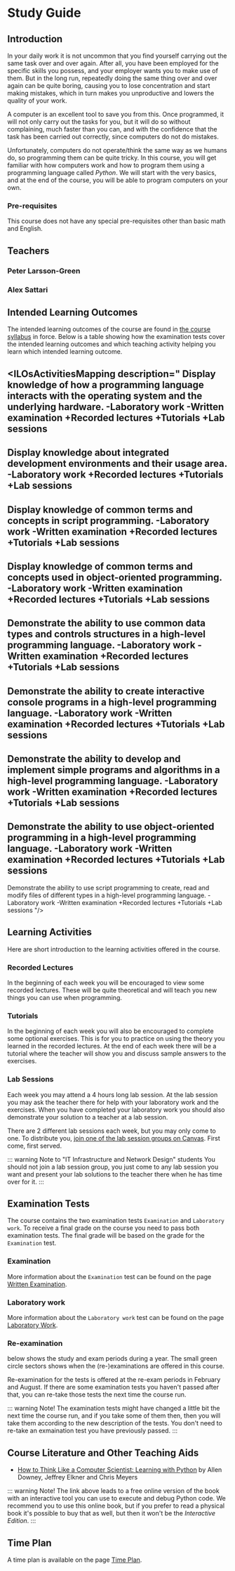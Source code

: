 <SetTitle title="Introduction to Script Programming" />

# Study Guide
<StudyGuideInfo
    course-name="Introduction to Script Programming"
    ladok-code="TSPG17 | TSTG17"
    credits="7.5"
    course-coordinator="Peter Larsson-Green"
    examiner="Peter Larsson-Green"
    canvas-course-id="2129"
/>

## Introduction
In your daily work it is not uncommon that you find yourself carrying out the same task over and over again. After all, you have been employed for the specific skills you possess, and your employer wants you to make use of them. But in the long run, repeatedly doing the same thing over and over again can be quite boring, causing you to lose concentration and start making mistakes, which in turn makes you unproductive and lowers the quality of your work.

A computer is an excellent tool to save you from this. Once programmed, it will not only carry out the tasks for you, but it will do so without complaining, much faster than you can, and with the confidence that the task has been carried out correctly, since computers do not do mistakes.

Unfortunately, computers do not operate/think the same way as we humans do, so programming them can be quite tricky. In this course, you will get familiar with how computers work and how to program them using a programming language called *Python*. We will start with the very basics, and at the end of the course, you will be able to program computers on your own.

### Pre-requisites
This course does not have any special pre-requisites other than basic math and English.

## Teachers
### Peter Larsson-Green
<Teacher
    name="Peter Larsson-Green"
    photo="peter-larsson-green.jpeg"
    :roles='["Course coordinator", "examiner", "lecturer", "lab assistant"]'
    description="Has studied and followed the development of the web since 2004 and received his Master of Science in Computer Science at Linköping University in 2014. He has been working as programming teacher (part time) since 2010 at both Linköping University and Jönköping University."
    email="Peter.Larsson-Green@ju.se"
    phone="036 - 10 17 35"
    website="https://ju.se/en/personinfo.html?sign=LarPet"
/>

### Alex Sattari
<Teacher
    name="Alex Sattari"
    photo="missing.jpeg"
    :roles='["Lab Assistant"]'
    description="A postdoc from Canada doing research with the help of machine learning."
    email="arsalan.sattari@ju.se"
    website="https://ju.se/en/personinfo?sign=SATARS"
/>

## Intended Learning Outcomes
The intended learning outcomes of the course are found in [the course syllabus](course-syllabus/) in force. Below is a table showing how the examination tests cover the intended learning outcomes and which teaching activity helping you learn which intended learning outcome. 

<ILOsActivitiesMapping description="
Display knowledge of how a programming language interacts with the operating system and the underlying hardware.
-Laboratory work
-Written examination
+Recorded lectures
+Tutorials
+Lab sessions
---
Display knowledge about integrated development environments and their usage area.
-Laboratory work
+Recorded lectures
+Tutorials
+Lab sessions
---
Display knowledge of common terms and concepts in script programming.
-Laboratory work
-Written examination
+Recorded lectures
+Tutorials
+Lab sessions
---
Display knowledge of common terms and concepts used in object-oriented programming.
-Laboratory work
-Written examination
+Recorded lectures
+Tutorials
+Lab sessions
---
Demonstrate the ability to use common data types and controls structures in a high-level programming language.
-Laboratory work
-Written examination
+Recorded lectures
+Tutorials
+Lab sessions
---
Demonstrate the ability to create interactive console programs in a high-level programming language.
-Laboratory work
-Written examination
+Recorded lectures
+Tutorials
+Lab sessions
---
Demonstrate the ability to develop and implement simple programs and algorithms in a high-level programming language.
-Laboratory work
-Written examination
+Recorded lectures
+Tutorials
+Lab sessions
---
Demonstrate the ability to use object-oriented programming in a high-level programming language.
-Laboratory work
-Written examination
+Recorded lectures
+Tutorials
+Lab sessions
---
Demonstrate the ability to use script programming to create, read and modify files of different types in a high-level programming language.
-Laboratory work
-Written examination
+Recorded lectures
+Tutorials
+Lab sessions
"/>

## Learning Activities
Here are short introduction to the learning activities offered in the course.

### Recorded Lectures
In the beginning of each week you will be encouraged to view some recorded lectures. These will be quite theoretical and will teach you new things you can use when programming.

### Tutorials
In the beginning of each week you will also be encouraged to complete some optional exercises. This is for you to practice on using the theory you learned in the recorded lectures. At the end of each week there will be a tutorial where the teacher will show you and discuss sample answers to the exercises.

### Lab Sessions
Each week you may attend a 4 hours long lab session. At the lab session you may ask the teacher there for help with your laboratory work and the exercises. When you have completed your laboratory work you should also demonstrate your solution to a teacher at a lab session.

There are 2 different lab sessions each week, but you may only come to one. To distribute you, [join one of the lab session groups on Canvas](https://ju.instructure.com/courses/2129/groups#tab-2325). First come, first served.

::: warning Note to "IT Infrastructure and Network Design" students
You should not join a lab session group, you just come to any lab session you want and present your lab solutions to the teacher there when he has time over for it.
:::

## Examination Tests
The course contains the two examination tests `Examination` and `Laboratory work`. To receive a final grade on the course you need to pass both examination tests. The final grade will be based on the grade for the `Examination` test.

### Examination
More information about the `Examination` test can be found on the page [Written Examination](written-examination/).

### Laboratory work
More information about the `Laboratory work` test can be found on the page [Laboratory Work](laboratory-work/).

### Re-examination
<FigureNumber /> below shows the study and exam periods during a year. The small green circle sectors shows when the (re-)examinations are offered in this course.

<AcademicYearFigure />

Re-examination for the tests is offered at the re-exam periods in February and August. If there are some examination tests you haven't passed after that, you can re-take those tests the next time the course run.

::: warning Note!
The examination tests might have changed a little bit the next time the course run, and if you take some of them then, then you will take them according to the new description of the tests. You don't need to re-take an exmaination test you have previously passed.
:::

## Course Literature and Other Teaching Aids
* [How to Think Like a Computer Scientist: Learning with Python](https://runestone.academy/runestone/books/published/thinkcspy/index.html) by Allen Downey, Jeffrey Elkner and Chris Meyers

::: warning Note!
The link above leads to a free online version of the book with an interactive tool you can use to execute and debug Python code. We recommend you to use this online book, but if you prefer to read a physical book it's possible to buy that as well, but then it won't be the *Interactive Edition*.
:::

## Time Plan
A time plan is available on the page [Time Plan](time-plan/).